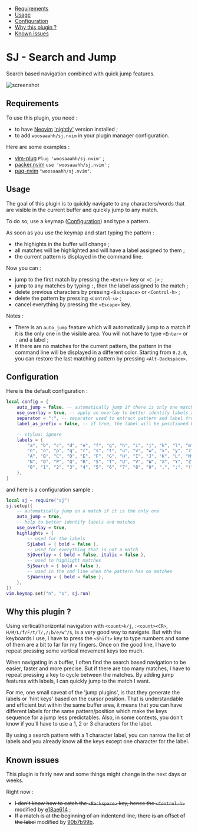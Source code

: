 - [Requirements](#requirements)
- [Usage](#usage)
- [Configuration](#configuration)
- [Why this plugin ?](#why-this-plugin)
- [Known issues](#know-issues)

# SJ - Search and Jump

Search based navigation combined with quick jump features.

![screenshot](https://user-images.githubusercontent.com/111681540/191117428-1b169063-9e81-426f-a6d8-441aef287f99.png)

## Requirements

To use this plugin, you need :

- to have [Neovim](https://github.com/neovim/neovim)
  ['nightly'](https://github.com/neovim/neovim/releases/tag/nightly) version installed ;
- to add `woosaaahh/sj.nvim` in your plugin manager configuration.

Here are some examples :

- [vim-plug](https://github.com/junegunn/vim-plug) `Plug 'woosaaahh/sj.nvim'` ;
- [packer.nvim](https://github.com/wbthomason/packer.nvim) `use 'woosaaahh/sj.nvim'` ;
- [paq-nvim](https://github.com/savq/paq-nvim) `"woosaaahh/sj.nvim"`.

## Usage

The goal of this plugin is to quickly navigate to any characters/words that are visible in
the current buffer and quickly jump to any match.

To do so, use a keymap ([Configuration](#configuration)) and type a pattern.

As soon as you use the keymap and start typing the pattern :

- the highights in the buffer will change ;
- all matches will be highlighted and will have a label assigned to them ;
- the current pattern is displayed in the command line.

Now you can :

- jump to the first match by pressing the `<Enter>` key or `<C-j>` ;
- jump to any matches by typing `:`, then the label assigned to the match ;
- delete previous characters by pressing `<Backspace>` or `<Control-h>` ;
- delete the pattern by pressing `<Control-u>` ;
- cancel everything by pressing the `<Escape>` key.

Notes :

- There is an `auto_jump` feature which will automatically jump to a match if it is the
  only one in the visible area. You will not have to type `<Enter>` or `:` and a label ;
- If there are no matches for the current pattern, the pattern in the command line will be
  displayed in a different color. Starting from `0.2.0`, you can restore the last matching
  pattern by pressing `<Alt-Backspace>`.

## Configuration

Here is the default configuration :

```lua
local config = {
	auto_jump = false, -- automatically jump if there is only one match
	use_overlay = true, -- apply an overlay to better identify labels and matches
	separator = ":", -- separator used to extract pattern and label from the user input
	label_as_prefix = false, -- if true, the label will be positioned before the match

	-- stylua: ignore
	labels = {
		"a", "b", "c", "d", "e", "f", "g", "h", "i", "j", "k", "l", "m",
		"n", "o", "p", "q", "r", "s", "t", "u", "v", "w", "x", "y", "z",
		"A", "B", "C", "D", "E", "F", "G", "H", "I", "J", "K", "L", "M",
		"N", "O", "P", "Q", "R", "S", "T", "U", "V", "W", "X", "Y", "Z",
		"0", "1", "2", "3", "4", "5", "6", "7", "8", "9", ",", ";", "!",
	},
}
```

and here is a configuration sample :

```lua
local sj = require("sj")
sj.setup({
	-- automatically jump on a match if it is the only one
	auto_jump = true,
	-- help to better identify labels and matches
	use_overlay = true,
	highlights = {
		-- used for the labels
		SjLabel = { bold = false },
		-- used for everything that is not a match
		SjOverlay = { bold = false, italic = false },
		-- used to highlight matches
		SjSearch = { bold = false },
		-- used in the cmd line when the pattern has no matches
		SjWarning = { bold = false },
	},
})
vim.keymap.set("n", "s", sj.run)
```

## Why this plugin ?

Using vertical/horizontal navigation with `<count>k/j`, `:<count><CR>`, `H/M/L/f/F/t/T/,/;b/e/w^/$`,
is a very good way to navigate. But with the keyboards I use, I have to press the
`<Shift>` key to type numbers and some of them are a bit to far for my fingers.
Once on the good line, I have to repeat pressing some vertical movement keys too much.

When navigating in a buffer, I often find the search based navigation to be easier, faster
and more precise. But if there are too many matches, I have to repeat pressing a key to
cycle between the matches. By adding jump features with labels, I can quickly jump to the
match I want.

For me, one small caveat of the 'jump plugins', is that they generate the labels or 'hint
keys' based on the cursor position. That is understandable and efficient but within the
same buffer area, it means that you can have different labels for the same pattern/position
which make the keys sequence for a jump less predictables. Also, in some
contexts, you don't know if you'll have to use a 1, 2 or 3 characters for the label.

By using a search pattern with a 1 character label, you can narrow the list of labels and
you already know all the keys except one character for the label.

## Known issues

This plugin is fairly new and some things might change in the next days or weeks.

Right now :

- ~~I don't know how to catch the `<Backspace>` key, hence the `<Control-h>`~~ modified by [e18ae614](https://github.com/woosaaahh/sj.nvim/commit/e18ae6141113a12c58c7d396dc995966bb1af28f) ;
- ~~If a match is at the beginning of an indentend line, there is an offset of the
  label~~ modified by [90b7b99b](https://github.com/woosaaahh/sj.nvim/commit/90b7b99becb5e9fcd1e9cdd03ee4b4f8ce4851db).
